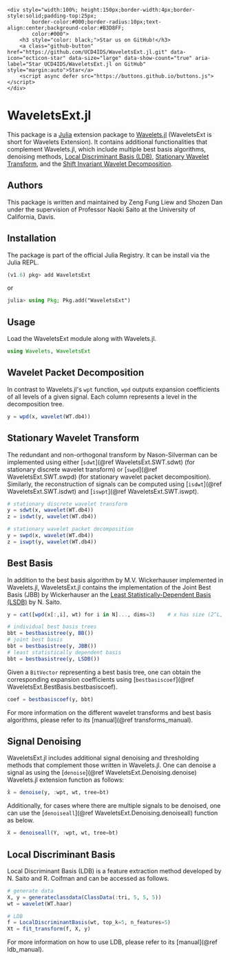 ```@raw html
<div style="width:100%; height:150px;border-width:4px;border-style:solid;padding-top:25px;
        border-color:#000;border-radius:10px;text-align:center;background-color:#B3D8FF;
        color:#000">
    <h3 style="color: black;">Star us on GitHub!</h3>
    <a class="github-button" href="https://github.com/UCD4IDS/WaveletsExt.jl.git" data-icon="octicon-star" data-size="large" data-show-count="true" aria-label="Star UCD4IDS/WaveletsExt.jl on GitHub" style="margin:auto">Star</a>
    <script async defer src="https://buttons.github.io/buttons.js"></script>
</div>
```

# WaveletsExt.jl

This package is a [Julia](https://github.com/JuliaLang/julia) extension package to [Wavelets.jl](https://github.com/JuliaDSP/Wavelets.jl) (WaveletsExt is short for Wavelets Extension). It contains additional functionalities that complement Wavelets.jl, which include multiple best basis algorithms, denoising methods, [Local Discriminant Basis (LDB)](https://www.math.ucdavis.edu/~saito/publications/saito_ldb_jmiv.pdf), [Stationary Wavelet Transform](https://citeseerx.ist.psu.edu/viewdoc/download?doi=10.1.1.49.2662&rep=rep1&type=pdf), and the [Shift Invariant Wavelet Decomposition](https://israelcohen.com/wp-content/uploads/2018/05/ICASSP95.pdf).

## Authors
This package is written and maintained by Zeng Fung Liew and Shozen Dan under the supervision of Professor Naoki Saito at the University of California, Davis.

## Installation
The package is part of the official Julia Registry. It can be install via the Julia REPL.
```julia
(v1.6) pkg> add WaveletsExt
```
or
```julia
julia> using Pkg; Pkg.add("WaveletsExt")
```
## Usage
Load the WaveletsExt module along with Wavelets.jl.
```julia
using Wavelets, WaveletsExt
```

## Wavelet Packet Decomposition
In contrast to Wavelets.jl's `wpt` function, `wpd` outputs expansion coefficients of all levels of a given signal. Each column represents a level in the decomposition tree.
```julia
y = wpd(x, wavelet(WT.db4))
```

## Stationary Wavelet Transform
The redundant and non-orthogonal transform by Nason-Silverman can be implemented using either [`sdwt`](@ref WaveletsExt.SWT.sdwt) (for stationary discrete wavelet transform) or [`swpd`](@ref WaveletsExt.SWT.swpd) (for stationary wavelet packet decomposition). Similarly, the reconstruction of signals can be computed using [`isdwt`](@ref WaveletsExt.SWT.isdwt) and [`iswpt`](@ref WaveletsExt.SWT.iswpt).
```julia
# stationary discrete wavelet transform
y = sdwt(x, wavelet(WT.db4))
z = isdwt(y, wavelet(WT.db4))

# stationary wavelet packet decomposition
y = swpd(x, wavelet(WT.db4))
z = iswpt(y, wavelet(WT.db4))
```

## Best Basis
In addition to the best basis algorithm by M.V. Wickerhauser implemented in Wavelets.jl, WaveletsExt.jl contains the implementation of the Joint Best Basis (JBB) by Wickerhauser an the [Least Statistically-Dependent Basis (LSDB)](https://www.math.ucdavis.edu/~saito/courses/ACHA.suppl/lsdb-pr-journal.pdf) by N. Saito.
```julia
y = cat([wpd(x[:,i], wt) for i in N]..., dims=3)    # x has size (2^L, N)

# individual best basis trees
bbt = bestbasistree(y, BB())
# joint best basis
bbt = bestbasistree(y, JBB())
# least statistically dependent basis
bbt = bestbasistree(y, LSDB())
```
Given a `BitVector` representing a best basis tree, one can obtain the corresponding expansion coefficients using [`bestbasiscoef`](@ref WaveletsExt.BestBasis.bestbasiscoef).
```julia
coef = bestbasiscoef(y, bbt)
```
For more information on the different wavelet transforms and best basis algorithms, please refer to its [manual](@ref transforms_manual).

## Signal Denoising
WaveletsExt.jl includes additional signal denoising and thresholding methods that complement those written in Wavelets.jl. One can denoise a signal as using the [`denoise`](@ref WaveletsExt.Denoising.denoise) Wavelets.jl extension function as follows:
```julia
x̂ = denoise(y, :wpt, wt, tree=bt)
```
Additionally, for cases where there are multiple signals to be denoised, one can use the [`denoiseall`](@ref WaveletsExt.Denoising.denoiseall) function as below.
```julia
X̂ = denoiseall(Y, :wpt, wt, tree=bt)
```

## Local Discriminant Basis
Local Discriminant Basis (LDB) is a feature extraction method developed by N. Saito and R. Coifman and can be accessed as follows.
```julia
# generate data
X, y = generateclassdata(ClassData(:tri, 5, 5, 5))
wt = wavelet(WT.haar)

# LDB
f = LocalDiscriminantBasis(wt, top_k=5, n_features=5)
Xt = fit_transform(f, X, y)
```
For more information on how to use LDB, please refer to its [manual](@ref ldb_manual).